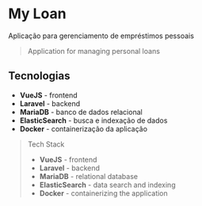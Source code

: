 # My Loan
Aplicação para gerenciamento de empréstimos pessoais
>Application for managing personal loans

## Tecnologias
- **VueJS** - frontend  
- **Laravel** - backend  
- **MariaDB** - banco de dados relacional
- **ElasticSearch** - busca e indexação de dados
- **Docker** - containerização da aplicação

> Tech Stack  
> - **VueJS** - frontend  
> - **Laravel** - backend  
> - **MariaDB** - relational database
> - **ElasticSearch** - data search and indexing
> - **Docker** - containerizing the application
